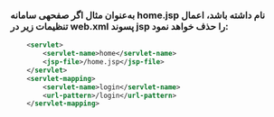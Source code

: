
###  به‌عنوان مثال اگر صفحه­ی سامانه home.jsp نام داشته باشد، اعمال تنظیمات زیر در web.xml پسوند jsp را حذف خواهد نمود:

```xml
    <servlet>
        <servlet-name>home</servlet-name>
        <jsp-file>/home.jsp</jsp-file>
    </servlet>
    <servlet-mapping>
        <servlet-name>login</servlet-name>
        <url-pattern>/login</url-pattern>
    </servlet-mapping>
```

